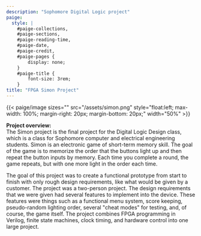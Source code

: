 ```yaml
---
description: "Sophomore Digital Logic project"
paige:
  style: |
    #paige-collections,
    #paige-sections,
    #paige-reading-time,
    #paige-date,
    #paige-credit,
    #paige-pages {
        display: none;
    }
    #paige-title {
        font-size: 3rem;
    }
title: "FPGA Simon Project"
---
```


{{< paige/image
sizes=""
src="/assets/simon.png"
style="float:left; max-width: 100%; margin-right: 20px; margin-bottom: 20px;"
width="50%" >}}

**Project overview:** <br>
The Simon project is the final project for the Digital Logic Design class, which is a class for Sophomore computer and electrical engineering students. Simon is an electronic game of short-term memory skill. The goal of the game is to memorize the order that the buttons light up and then repeat the button inputs by memory. Each time you complete a round, the game repeats, but with one more light in the order each time. 

The goal of this project was to create a functional prototype from start to finish with only rough design requirements, like what would be given by a customer. The project was a two-person project. The design requirements that we were given had several features to implement into the device. These features were things such as a functional menu system, score keeping, pseudo-random lighting order, several "cheat modes" for testing, and, of course, the game itself. The project combines FPGA programming in Verilog, finite state machines, clock timing, and hardware control into one large project.